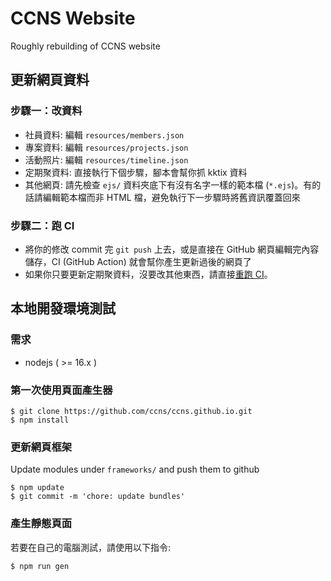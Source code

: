 # CCNS Website
Roughly rebuilding of CCNS website

## 更新網頁資料
### 步驟一：改資料
- 社員資料: 編輯 `resources/members.json`
- 專案資料: 編輯 `resources/projects.json`
- 活動照片: 編輯 `resources/timeline.json`
- 定期聚資料: 直接執行下個步驟，腳本會幫你抓 kktix 資料
- 其他網頁: 請先檢查 `ejs/` 資料夾底下有沒有名字一樣的範本檔 (`*.ejs`)。有的話請編輯範本檔而非 HTML 檔，避免執行下一步驟時將舊資訊覆蓋回來

### 步驟二：跑 CI
- 將你的修改 commit 完 `git push` 上去，或是直接在 GitHub 網頁編輯完內容儲存，CI (GitHub Action) 就會幫你產生更新過後的網頁了
- 如果你只要更新定期聚資料，沒要改其他東西，請直接[重跑 CI](https://docs.github.com/en/actions/managing-workflow-runs/re-running-workflows-and-jobs#re-running-all-the-jobs-in-a-workflow)。

## 本地開發環境測試
### 需求
- nodejs ( >= 16.x )

### 第一次使用頁面產生器
```
$ git clone https://github.com/ccns/ccns.github.io.git
$ npm install
```

### 更新網頁框架
Update modules under `frameworks/` and push them to github
```
$ npm update
$ git commit -m 'chore: update bundles'
```

### 產生靜態頁面
若要在自己的電腦測試，請使用以下指令:
```
$ npm run gen
```
